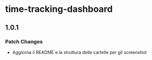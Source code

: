# time-tracking-dashboard

## 1.0.1

### Patch Changes

- Aggiorna il README e la struttura delle cartelle per gli screenshot
